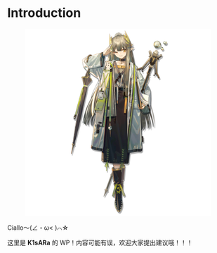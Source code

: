 # Introduction

<figure><img src=".gitbook/assets/立绘_缪尔赛思_1.png" alt="" width="563"><figcaption></figcaption></figure>

Ciallo～(∠・ω< )⌒☆

这里是 **K1sARa** 的 WP！内容可能有误，欢迎大家提出建议哦！！！
